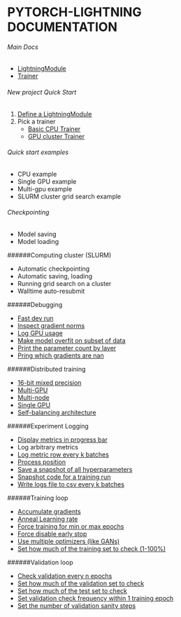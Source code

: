 # PYTORCH-LIGHTNING DOCUMENTATION

###### Main Docs
- [LightningModule](Pytorch-Lightning/LightningModule)  
- [Trainer](Trainer/)  

###### New project Quick Start
1. [Define a LightningModule](https://github.com/williamFalcon/pytorch-lightning/blob/master/examples/new_project_templates/lightning_module_template.py)  
2. Pick a trainer      
    - [Basic CPU Trainer](https://github.com/williamFalcon/pytorch-lightning/blob/master/examples/new_project_templates/trainer_cpu_template.py) 
    - [GPU cluster Trainer](https://github.com/williamFalcon/pytorch-lightning/blob/master/examples/new_project_templates/trainer_gpu_cluster_template.py)

###### Quick start examples 
- CPU example   
- Single GPU example   
- Multi-gpu example 
- SLURM cluster grid search example      


###### Checkpointing    

- Model saving
- Model loading 

######Computing cluster (SLURM)    

- Automatic checkpointing   
- Automatic saving, loading  
- Running grid search on a cluster 
- Walltime auto-resubmit   

######Debugging  

- [Fast dev run](https://williamfalcon.github.io/pytorch-lightning/Trainer/debugging/#fast-dev-run)
- [Inspect gradient norms](https://williamfalcon.github.io/pytorch-lightning/Trainer/debugging/#inspect-gradient-norms)
- [Log GPU usage](https://williamfalcon.github.io/pytorch-lightning/Trainer/debugging/#Log-gpu-usage)
- [Make model overfit on subset of data](https://williamfalcon.github.io/pytorch-lightning/Trainer/debugging/#make-model-overfit-on-subset-of-data)
- [Print the parameter count by layer](https://williamfalcon.github.io/pytorch-lightning/Trainer/debugging/#print-the-parameter-count-by-layer)
- [Pring which gradients are nan](https://williamfalcon.github.io/pytorch-lightning/Trainer/debugging/#print-which-gradients-are-nan)


######Distributed training    

- [16-bit mixed precision](https://williamfalcon.github.io/pytorch-lightning/Trainer/Distributed%20training/#16-bit-mixed-precision)
- [Multi-GPU](https://williamfalcon.github.io/pytorch-lightning/Trainer/Distributed%20training/#Multi-GPU)
- [Multi-node](https://williamfalcon.github.io/pytorch-lightning/Trainer/Distributed%20training/#Multi-node)
- [Single GPU](https://williamfalcon.github.io/pytorch-lightning/Trainer/Distributed%20training/#single-gpu)
- [Self-balancing architecture](https://williamfalcon.github.io/pytorch-lightning/Trainer/Distributed%20training/#self-balancing-architecture)


######Experiment Logging   

- [Display metrics in progress bar](https://williamfalcon.github.io/pytorch-lightning/Trainer/Logging/#display-metrics-in-progress-bar)
- Log arbitrary metrics
- [Log metric row every k batches](https://williamfalcon.github.io/pytorch-lightning/Trainer/Logging/#log-metric-row-every-k-batches)
- [Process position](Logging/#process-position)
- [Save a snapshot of all hyperparameters](https://williamfalcon.github.io/pytorch-lightning/Trainer/Logging/#save-a-snapshot-of-all-hyperparameters) 
- [Snapshot code for a training run](https://williamfalcon.github.io/pytorch-lightning/Trainer/Logging/#snapshot-code-for-a-training-run) 
- [Write logs file to csv every k batches](https://williamfalcon.github.io/pytorch-lightning/Trainer/Logging/#write-logs-file-to-csv-every-k-batches)

######Training loop    

- [Accumulate gradients](https://williamfalcon.github.io/pytorch-lightning/Trainer/Training%20Loop/#accumulated-gradients)
- [Anneal Learning rate](https://williamfalcon.github.io/pytorch-lightning/Trainer/Training%20Loop/#anneal-learning-rate)
- [Force training for min or max epochs](https://williamfalcon.github.io/pytorch-lightning/Trainer/Training%20Loop/#force-training-for-min-or-max-epochs)
- [Force disable early stop](https://williamfalcon.github.io/pytorch-lightning/Trainer/Training%20Loop/#force-disable-early-stop)
- [Use multiple optimizers (like GANs)](https://williamfalcon.github.io/pytorch-lightning/Pytorch-Lightning/LightningModule/#configure_optimizers)
- [Set how much of the training set to check (1-100%)](https://williamfalcon.github.io/pytorch-lightning/Trainer/Training%20Loop/#set-how-much-of-the-training-set-to-check)

######Validation loop    

- [Check validation every n epochs](https://williamfalcon.github.io/pytorch-lightning/Trainer/Validation%20loop/#check-validation-every-n-epochs)
- [Set how much of the validation set to check](https://williamfalcon.github.io/pytorch-lightning/Trainer/Validation%20loop/#set-how-much-of-the-validation-set-to-check)
- [Set how much of the test set to check](https://williamfalcon.github.io/pytorch-lightning/Trainer/Validation%20loop/#set-how-much-of-the-test-set-to-check)
- [Set validation check frequency within 1 training epoch](https://williamfalcon.github.io/pytorch-lightning/Trainer/Validation%20loop/#set-validation-check-frequency-within-1-training-epoch)
- [Set the number of validation sanity steps](https://williamfalcon.github.io/pytorch-lightning/Trainer/Validation%20loop/#set-the-number-of-validation-sanity-steps)

